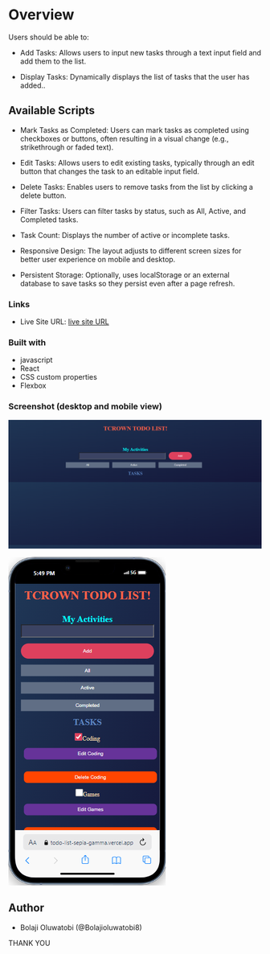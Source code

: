 # Overview

Users should be able to:

- Add Tasks: Allows users to input new tasks through a text input field and add them to the list.

- Display Tasks: Dynamically displays the list of tasks that the user has added..

## Available Scripts

- Mark Tasks as Completed: Users can mark tasks as completed using checkboxes or buttons, often resulting in a visual change (e.g., strikethrough or faded text).

- Edit Tasks: Allows users to edit existing tasks, typically through an edit button that changes the task to an editable input field.

- Delete Tasks: Enables users to remove tasks from the list by clicking a delete button.

- Filter Tasks: Users can filter tasks by status, such as All, Active, and Completed tasks.

- Task Count: Displays the number of active or incomplete tasks.

- Responsive Design: The layout adjusts to different screen sizes for better user experience on mobile and desktop.

- Persistent Storage: Optionally, uses localStorage or an external database to save tasks so they persist even after a page refresh.

### Links

- Live Site URL: [live site URL]( https://todo-list-sepia-gamma.vercel.app/ )

### Built with

- javascript
- React
- CSS custom properties
- Flexbox

### Screenshot (desktop and mobile view)

![desktop](/src/Component/assets/Screenshot%202024-09-19%20164354.png)

![mobile](/src/Component/assets/Screenshot%202024-09-19%20174954.png)

## Author

- Bolaji Oluwatobi (@Bolajioluwatobi8)

THANK YOU